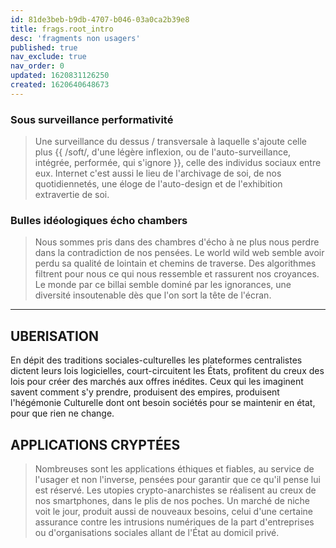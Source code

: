 ```yaml
---
id: 81de3beb-b9db-4707-b046-03a0ca2b39e8
title: frags.root_intro
desc: 'fragments non usagers'
published: true
nav_exclude: true
nav_order: 0
updated: 1620831126250
created: 1620640648673
---
```


### Sous surveillance performativité
> Une surveillance du dessus / transversale à laquelle s'ajoute celle plus {{ /soft/, d'une légère inflexion, ou de l'auto-surveillance, intégrée, performée, qui s'ignore }}, celle des individus sociaux entre eux. Internet c'est aussi le lieu de l'archivage de soi, de nos quotidiennetés, une éloge de l'auto-design et de l'exhibition extravertie de soi. 

### Bulles idéologiques écho chambers
> Nous sommes pris dans des chambres d'écho à ne plus nous perdre dans la contradiction de nos pensées. Le world wild web semble avoir perdu sa qualité de lointain et chemins de traverse. Des algorithmes filtrent pour nous ce qui nous ressemble et rassurent nos croyances. Le monde par ce billai semble dominé par les ignorances, une diversité insoutenable dès que l'on sort la tête de l'écran.

* * *


## UBERISATION
En dépit des traditions sociales-culturelles les plateformes centralistes dictent leurs lois logicielles, court-circuitent les États, profitent du creux des lois pour créer des marchés aux offres inédites. Ceux qui les imaginent savent comment s'y prendre, produisent des empires, produisent l'hégémonie Culturelle dont ont besoin sociétés pour se maintenir en état, pour que rien ne change.


## APPLICATIONS CRYPTÉES
> Nombreuses sont les applications éthiques et fiables, au service de l'usager et non l'inverse, pensées pour garantir que ce qu'il pense lui est réservé. Les utopies crypto-anarchistes se réalisent au creux de nos smartphones, dans le plis de nos poches. Un marché de niche voit le jour, produit aussi de nouveaux besoins, celui d'une certaine assurance contre les intrusions numériques de la part d'entreprises ou d'organisations sociales allant de l'État au domicil privé. 